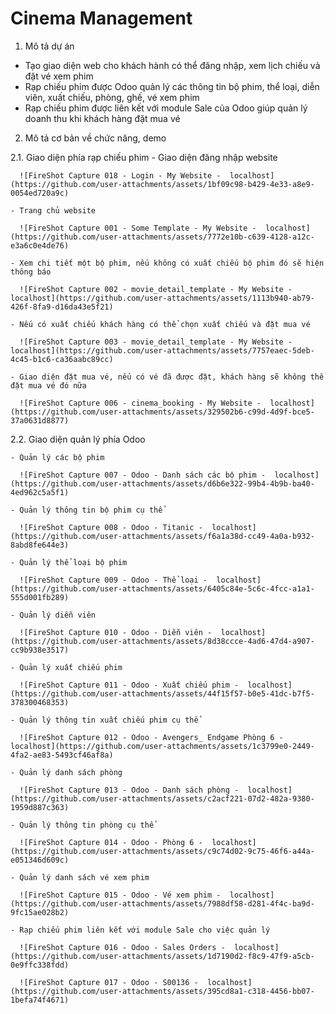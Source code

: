 # Cinema Management
1. Mô tả dự án
- Tạo giao diện web cho khách hành có thể đăng nhập, xem lịch chiếu và đặt vé xem phim
- Rạp chiếu phim được Odoo quản lý các thông tin bộ phim, thể loại, diễn viên, xuất chiếu, phòng, ghế, vé xem phim
- Rạp chiếu phim được liên kết với module Sale của Odoo giúp quản lý doanh thu khi khách hàng đặt mua vé
2. Mô tả cơ bản về chức năng, demo
  
  2.1. Giao diện phía rạp chiếu phim
    - Giao diện đăng nhập website
      
      ![FireShot Capture 018 - Login - My Website -  localhost](https://github.com/user-attachments/assets/1bf09c98-b429-4e33-a8e9-0054ed720a9c)

    - Trang chủ website
      
      ![FireShot Capture 001 - Some Template - My Website -  localhost](https://github.com/user-attachments/assets/7772e10b-c639-4128-a12c-e3a6c0e4de76)

    - Xem chi tiết một bộ phim, nếu không có xuất chiếu bộ phim đó sẽ hiện thông báo
      
      ![FireShot Capture 002 - movie_detail_template - My Website -  localhost](https://github.com/user-attachments/assets/1113b940-ab79-426f-8fa9-d16da43e5f21)

    - Nếu có xuất chiếu khách hàng có thể chọn xuất chiếu và đặt mua vé
      
      ![FireShot Capture 003 - movie_detail_template - My Website -  localhost](https://github.com/user-attachments/assets/7757eaec-5deb-4c45-b1c6-ca36aabc89cc)

    - Giao diện đặt mua vé, nếu có vé đã được đặt, khách hàng sẽ không thể đặt mua vé đó nữa
      
      ![FireShot Capture 006 - cinema_booking - My Website -  localhost](https://github.com/user-attachments/assets/329502b6-c99d-4d9f-bce5-37a0631d8877)

  2.2. Giao diện quản lý phía Odoo
    
    - Quản lý các bộ phim
      
      ![FireShot Capture 007 - Odoo - Danh sách các bộ phim -  localhost](https://github.com/user-attachments/assets/d6b6e322-99b4-4b9b-ba40-4ed962c5a5f1)

    - Quản lý thông tin bộ phim cụ thể
      
      ![FireShot Capture 008 - Odoo - Titanic -  localhost](https://github.com/user-attachments/assets/f6a1a38d-cc49-4a0a-b932-8abd8fe644e3)

    - Quản lý thể loại bộ phim
      
      ![FireShot Capture 009 - Odoo - Thể loại -  localhost](https://github.com/user-attachments/assets/6405c84e-5c6c-4fcc-a1a1-555d001fb289)

    - Quản lý diễn viên
      
      ![FireShot Capture 010 - Odoo - Diễn viên -  localhost](https://github.com/user-attachments/assets/8d38ccce-4ad6-47d4-a907-cc9b938e3517)

    - Quản lý xuất chiếu phim
      
      ![FireShot Capture 011 - Odoo - Xuất chiếu phim -  localhost](https://github.com/user-attachments/assets/44f15f57-b0e5-41dc-b7f5-378300468353)

    - Quản lý thông tin xuất chiếu phim cụ thể
      
      ![FireShot Capture 012 - Odoo - Avengers_ Endgame Phòng 6 -  localhost](https://github.com/user-attachments/assets/1c3799e0-2449-4fa2-ae83-5493cf46af8a)

    - Quản lý danh sách phòng
      
      ![FireShot Capture 013 - Odoo - Danh sách phòng -  localhost](https://github.com/user-attachments/assets/c2acf221-07d2-482a-9380-1959d887c363)

    - Quản lý thông tin phòng cụ thể
      
      ![FireShot Capture 014 - Odoo - Phòng 6 -  localhost](https://github.com/user-attachments/assets/c9c74d02-9c75-46f6-a44a-e051346d609c)

    - Quản lý danh sách vé xem phim
      
      ![FireShot Capture 015 - Odoo - Vé xem phim -  localhost](https://github.com/user-attachments/assets/7988df58-d281-4f4c-ba9d-9fc15ae028b2)

    - Rạp chiếu phim liên kết với module Sale cho việc quản lý
      
      ![FireShot Capture 016 - Odoo - Sales Orders -  localhost](https://github.com/user-attachments/assets/1d7190d2-f8c9-47f9-a5cb-0e9ffc338fdd)
  
      ![FireShot Capture 017 - Odoo - S00136 -  localhost](https://github.com/user-attachments/assets/395cd8a1-c318-4456-bb07-1befa74f4671)

